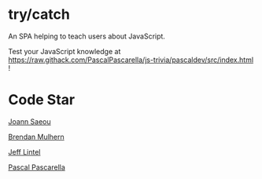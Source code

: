 # try/catch
An SPA helping to teach users about JavaScript.

Test your JavaScript knowledge at https://raw.githack.com/PascalPascarella/js-trivia/pascaldev/src/index.html !
  
# Code Star
[Joann Saeou](https://github.com/joannsaeou)

[Brendan Mulhern](https://github.com/bmulhern2)

[Jeff Lintel](https://github.com/jefflintel)

[Pascal Pascarella](https://github.com/PascalPascarella)
